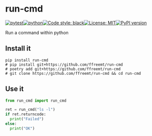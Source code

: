 # run-cmd
[![pytest](https://github.com/ffreemt/run-cmd/actions/workflows/routine-tests.yml/badge.svg)](https://github.com/ffreemt/run-cmd/actions)[![python](https://img.shields.io/static/v1?label=python+&message=3.8%2B&color=blue)](https://www.python.org/downloads/)[![Code style: black](https://img.shields.io/badge/code%20style-black-000000.svg)](https://github.com/psf/black)[![License: MIT](https://img.shields.io/badge/License-MIT-yellow.svg)](https://opensource.org/licenses/MIT)[![PyPI version](https://badge.fury.io/py/run-cmd.svg)](https://badge.fury.io/py/run-cmd)

Run a command within python

## Install it

```shell
pip install run-cmd
# pip install git+https://github.com/ffreemt/run-cmd
# poetry add git+https://github.com/ffreemt/run-cmd
# git clone https://github.com/ffreemt/run-cmd && cd run-cmd
```

## Use it
```python
from run_cmd import run_cmd

ret = run_cmd("ls -l")
if ret.returncode:
  print("Failed")
else:
  print("OK")

```

